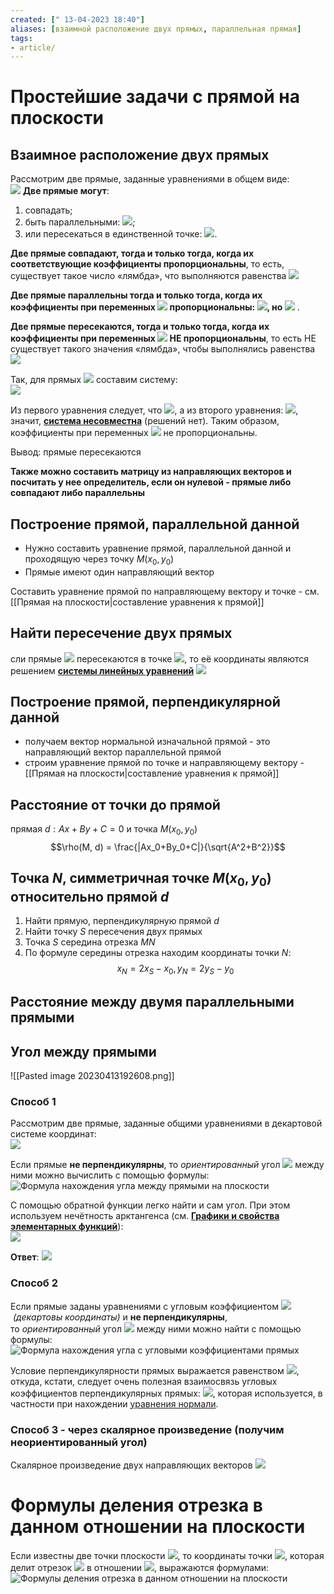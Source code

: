 ```yaml
---
created: [" 13-04-2023 18:40"]
aliases: [взаимной расположение двух прямых, параллельная прямая]
tags:
- article/
---
```


# Простейшие задачи с прямой на плоскости

## Взаимное расположение двух прямых

Рассмотрим две прямые, заданные уравнениями в общем виде:  
![](http://mathprofi.ru/d/zadachi_s_pryamoi_na_ploskosti_clip_image002.gif)
**Две прямые могут**:

1) совпадать;
2) быть параллельными: ![](http://mathprofi.ru/d/zadachi_s_pryamoi_na_ploskosti_clip_image004.gif);
3) или пересекаться в единственной точке: ![](http://mathprofi.ru/d/zadachi_s_pryamoi_na_ploskosti_clip_image006.gif).

**Две прямые совпадают, тогда и только тогда, когда их соответствующие коэффициенты пропорциональны**, то есть, существует такое число «лямбда», что выполняются равенства ![](http://mathprofi.ru/d/zadachi_s_pryamoi_na_ploskosti_clip_image017.gif)

**Две прямые параллельны тогда и только тогда, когда их коэффициенты при переменных ![](http://mathprofi.ru/d/zadachi_s_pryamoi_na_ploskosti_clip_image031.gif) пропорциональны: ![](http://mathprofi.ru/d/zadachi_s_pryamoi_na_ploskosti_clip_image033.gif), но ![](http://mathprofi.ru/d/zadachi_s_pryamoi_na_ploskosti_clip_image035.gif)** .

**Две прямые пересекаются, тогда и только тогда, когда их коэффициенты при переменных ![](http://mathprofi.ru/d/zadachi_s_pryamoi_na_ploskosti_clip_image031_0001.gif) НЕ пропорциональны**, то есть НЕ существует такого значения «лямбда», чтобы выполнялись равенства **![](http://mathprofi.ru/d/zadachi_s_pryamoi_na_ploskosti_clip_image033_0000.gif)**


Так, для прямых ![](http://mathprofi.ru/d/zadachi_s_pryamoi_na_ploskosti_clip_image043.gif) составим систему:  
**![](http://mathprofi.ru/d/zadachi_s_pryamoi_na_ploskosti_clip_image045.gif)**

Из первого уравнения следует, что ![](http://mathprofi.ru/d/zadachi_s_pryamoi_na_ploskosti_clip_image047.gif), а из второго уравнения: ![](http://mathprofi.ru/d/zadachi_s_pryamoi_na_ploskosti_clip_image049.gif), значит, **[система несовместна](http://mathprofi.ru/slu_nesovmestnye_sistemy_i_sistemy_s_obshim_resheniem.html)** (решений нет). Таким образом, коэффициенты при переменных ![](http://mathprofi.ru/d/zadachi_s_pryamoi_na_ploskosti_clip_image031_0002.gif) не пропорциональны.

Вывод: прямые пересекаются

**Также можно составить матрицу из направляющих векторов и посчитать у нее определитель, если он нулевой - прямые либо совпадают либо параллельны**

## Построение прямой, параллельной данной

- Нужно составить уравнение прямой, параллельной данной и проходящую через точку $M(x_0, y_0)$
- Прямые имеют один направляющий вектор

Составить уравнение прямой по направляющему вектору и точке - см. [[Прямая на плоскости|составление уравнения к прямой]]

## Найти пересечение двух прямых
сли прямые ![](http://mathprofi.ru/d/zadachi_s_pryamoi_na_ploskosti_clip_image002_0000.gif) пересекаются в точке ![](http://mathprofi.ru/d/zadachi_s_pryamoi_na_ploskosti_clip_image175.gif), то её координаты являются решением **[системы линейных уравнений](http://mathprofi.ru/kak_reshit_sistemu_uravnenii.html)** ![](http://mathprofi.ru/d/zadachi_s_pryamoi_na_ploskosti_clip_image122.gif)

## Построение прямой, перпендикулярной данной

- получаем вектор нормальной изначальной прямой - это направляющий вектор параллельной прямой
- строим уравнение прямой по точке и направляющему вектору - [[Прямая на плоскости|составление уравнения к прямой]]

## Расстояние от точки до прямой
прямая $d: Ax+By+C=0$  и точка $M(x_0,y_0)$
$$\rho(M, d) = \frac{|Ax_0+By_0+C|}{\sqrt{A^2+B^2}}$$

## Точка $N$, симметричная точке $M(x_0, y_0)$ относительно прямой $d$
1. Найти прямую, перпендикулярную прямой $d$
2. Найти точку $S$ пересечения двух прямых
3. Точка $S$ середина отрезка $MN$
4. По формуле середины отрезка находим координаты точки $N$:
	$$x_N = 2x_S - x_0, y_N = 2y_S - y_0$$

## Расстояние между двумя параллельными прямыми



## Угол между прямыми
![[Pasted image 20230413192608.png]]

### Способ 1
Рассмотрим две прямые, заданные общими уравнениями в декартовой системе координат:  
![](http://mathprofi.ru/d/zadachi_s_pryamoi_na_ploskosti_clip_image002_0001.gif)

Если прямые **не перпендикулярны**, то _ориентированный_ угол ![](http://mathprofi.ru/d/zadachi_s_pryamoi_na_ploskosti_clip_image217_0000.gif) между ними можно вычислить с помощью формулы:  
![Формула нахождения угла между прямыми на плоскости](http://mathprofi.ru/d/zadachi_s_pryamoi_na_ploskosti_clip_image229.gif)

С помощью обратной функции легко найти и сам угол. При этом используем нечётность арктангенса (см. **[Графики и свойства элементарных функций](http://mathprofi.ru/grafiki_i_svoistva_funkcij.html)**):  
![](http://mathprofi.ru/d/zadachi_s_pryamoi_na_ploskosti_clip_image239.gif)

**Ответ**: ![](http://mathprofi.ru/d/zadachi_s_pryamoi_na_ploskosti_clip_image241.gif)

### Способ 2
Если прямые заданы уравнениями с угловым коэффициентом ![](http://mathprofi.ru/d/zadachi_s_pryamoi_na_ploskosti_clip_image253.gif) _(декартовы координаты)_ и **не перпендикулярны**, то _ориентированный_ угол ![](http://mathprofi.ru/d/zadachi_s_pryamoi_na_ploskosti_clip_image217_0001.gif) между ними можно найти с помощью формулы:  
![Формула нахождения угла с угловыми коэффициентами прямых](http://mathprofi.ru/d/zadachi_s_pryamoi_na_ploskosti_clip_image256.gif)  

Условие перпендикулярности прямых выражается равенством ![](http://mathprofi.ru/d/zadachi_s_pryamoi_na_ploskosti_clip_image258.gif), откуда, кстати, следует очень полезная взаимосвязь угловых коэффициентов перпендикулярных прямых: ![](http://mathprofi.ru/d/zadachi_s_pryamoi_na_ploskosti_clip_image260.gif), которая используется, в частности при нахождении [уравнения нормали](http://mathprofi.ru/kak_naiti_uravnenie_normali.html).

### Способ 3 - через скалярное произведение (получим неориентированный угол)

Скалярное произведение двух направляющих векторов
![](http://mathprofi.ru/d/zadachi_s_pryamoi_na_ploskosti_clip_image270.gif)

# **Формулы деления отрезка в данном отношении на плоскости**

Если известны две точки плоскости ![](http://mathprofi.ru/d/delenie_otrezka_v_dannom_otnoshenii_clip_image035.gif), то координаты точки ![](http://mathprofi.ru/d/delenie_otrezka_v_dannom_otnoshenii_clip_image037.gif), которая делит отрезок ![](http://mathprofi.ru/d/delenie_otrezka_v_dannom_otnoshenii_clip_image004_0003.gif) в отношении ![](http://mathprofi.ru/d/delenie_otrezka_v_dannom_otnoshenii_clip_image039.gif), выражаются формулами:  
![Формулы деления отрезка в данном отношении на плоскости](http://mathprofi.ru/d/delenie_otrezka_v_dannom_otnoshenii_clip_image041.gif)
